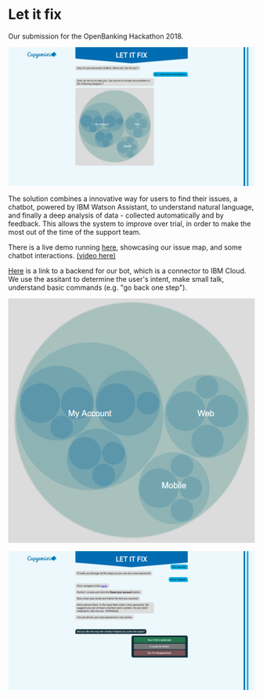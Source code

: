 # Let it fix
Our submission for the OpenBanking Hackathon 2018.

![Our solution](https://github.com/proust96/letitfix/blob/master/screenshots/Capture.PNG?raw=true "Our solution")

The solution combines a innovative way for users to find their issues, a chatbot, powered by IBM Watson Assistant, to understand natural language, and finally a deep analysis of data - collected automatically and by feedback.
This allows the system to improve over trial, in order to make the most out of the time of the support team.

There is a live demo running [here](http://letitfix.poleno.fr/), showcasing our issue map, and some chatbot interactions. [(video here)](https://www.youtube.com/watch?v=0bI4mqZShd4)

[Here](https://github.com/proust96/chatbot_back) is a link to a backend for our bot, which is a connector to IBM Cloud. We use the assitant to determine the user's intent, make small talk, understand basic commands (e.g. "go back one step").

![Issue map](https://github.com/proust96/letitfix/blob/master/screenshots/Capture3.PNG?raw=true "Issue map")

![Step by Step problem solving](https://github.com/proust96/letitfix/blob/master/screenshots/Capture4.PNG?raw=true "Step by Step problem solving")
